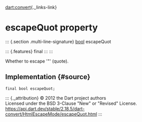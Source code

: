 [dart:convert](../../dart-convert/dart-convert-library){._links-link}

escapeQuot property
===================

::: {.section .multi-line-signature}
[bool](../../dart-core/bool-class) escapeQuot

::: {.features}
final
:::
:::

Whether to escape \'\"\' (quote).

Implementation {#source}
--------------

``` {.language-dart data-language="dart"}
final bool escapeQuot;
```

::: {._attribution}
© 2012 the Dart project authors\
Licensed under the BSD 3-Clause \"New\" or \"Revised\" License.\
<https://api.dart.dev/stable/2.18.5/dart-convert/HtmlEscapeMode/escapeQuot.html>
:::
